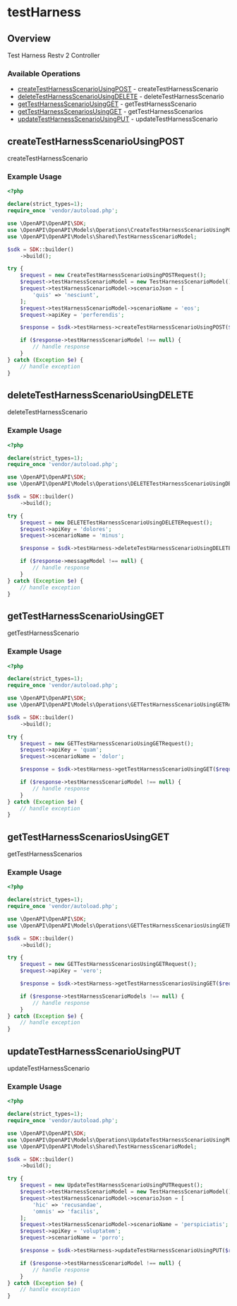 # testHarness

## Overview

Test Harness Restv 2 Controller

### Available Operations

* [createTestHarnessScenarioUsingPOST](#createtestharnessscenariousingpost) - createTestHarnessScenario
* [deleteTestHarnessScenarioUsingDELETE](#deletetestharnessscenariousingdelete) - deleteTestHarnessScenario
* [getTestHarnessScenarioUsingGET](#gettestharnessscenariousingget) - getTestHarnessScenario
* [getTestHarnessScenariosUsingGET](#gettestharnessscenariosusingget) - getTestHarnessScenarios
* [updateTestHarnessScenarioUsingPUT](#updatetestharnessscenariousingput) - updateTestHarnessScenario

## createTestHarnessScenarioUsingPOST

createTestHarnessScenario

### Example Usage

```php
<?php

declare(strict_types=1);
require_once 'vendor/autoload.php';

use \OpenAPI\OpenAPI\SDK;
use \OpenAPI\OpenAPI\Models\Operations\CreateTestHarnessScenarioUsingPOSTRequest;
use \OpenAPI\OpenAPI\Models\Shared\TestHarnessScenarioModel;

$sdk = SDK::builder()
    ->build();

try {
    $request = new CreateTestHarnessScenarioUsingPOSTRequest();
    $request->testHarnessScenarioModel = new TestHarnessScenarioModel();
    $request->testHarnessScenarioModel->scenarioJson = [
        'quis' => 'nesciunt',
    ];
    $request->testHarnessScenarioModel->scenarioName = 'eos';
    $request->apiKey = 'perferendis';

    $response = $sdk->testHarness->createTestHarnessScenarioUsingPOST($request);

    if ($response->testHarnessScenarioModel !== null) {
        // handle response
    }
} catch (Exception $e) {
    // handle exception
}
```

## deleteTestHarnessScenarioUsingDELETE

deleteTestHarnessScenario

### Example Usage

```php
<?php

declare(strict_types=1);
require_once 'vendor/autoload.php';

use \OpenAPI\OpenAPI\SDK;
use \OpenAPI\OpenAPI\Models\Operations\DELETETestHarnessScenarioUsingDELETERequest;

$sdk = SDK::builder()
    ->build();

try {
    $request = new DELETETestHarnessScenarioUsingDELETERequest();
    $request->apiKey = 'dolores';
    $request->scenarioName = 'minus';

    $response = $sdk->testHarness->deleteTestHarnessScenarioUsingDELETE($request);

    if ($response->messageModel !== null) {
        // handle response
    }
} catch (Exception $e) {
    // handle exception
}
```

## getTestHarnessScenarioUsingGET

getTestHarnessScenario

### Example Usage

```php
<?php

declare(strict_types=1);
require_once 'vendor/autoload.php';

use \OpenAPI\OpenAPI\SDK;
use \OpenAPI\OpenAPI\Models\Operations\GETTestHarnessScenarioUsingGETRequest;

$sdk = SDK::builder()
    ->build();

try {
    $request = new GETTestHarnessScenarioUsingGETRequest();
    $request->apiKey = 'quam';
    $request->scenarioName = 'dolor';

    $response = $sdk->testHarness->getTestHarnessScenarioUsingGET($request);

    if ($response->testHarnessScenarioModel !== null) {
        // handle response
    }
} catch (Exception $e) {
    // handle exception
}
```

## getTestHarnessScenariosUsingGET

getTestHarnessScenarios

### Example Usage

```php
<?php

declare(strict_types=1);
require_once 'vendor/autoload.php';

use \OpenAPI\OpenAPI\SDK;
use \OpenAPI\OpenAPI\Models\Operations\GETTestHarnessScenariosUsingGETRequest;

$sdk = SDK::builder()
    ->build();

try {
    $request = new GETTestHarnessScenariosUsingGETRequest();
    $request->apiKey = 'vero';

    $response = $sdk->testHarness->getTestHarnessScenariosUsingGET($request);

    if ($response->testHarnessScenarioModels !== null) {
        // handle response
    }
} catch (Exception $e) {
    // handle exception
}
```

## updateTestHarnessScenarioUsingPUT

updateTestHarnessScenario

### Example Usage

```php
<?php

declare(strict_types=1);
require_once 'vendor/autoload.php';

use \OpenAPI\OpenAPI\SDK;
use \OpenAPI\OpenAPI\Models\Operations\UpdateTestHarnessScenarioUsingPUTRequest;
use \OpenAPI\OpenAPI\Models\Shared\TestHarnessScenarioModel;

$sdk = SDK::builder()
    ->build();

try {
    $request = new UpdateTestHarnessScenarioUsingPUTRequest();
    $request->testHarnessScenarioModel = new TestHarnessScenarioModel();
    $request->testHarnessScenarioModel->scenarioJson = [
        'hic' => 'recusandae',
        'omnis' => 'facilis',
    ];
    $request->testHarnessScenarioModel->scenarioName = 'perspiciatis';
    $request->apiKey = 'voluptatem';
    $request->scenarioName = 'porro';

    $response = $sdk->testHarness->updateTestHarnessScenarioUsingPUT($request);

    if ($response->testHarnessScenarioModel !== null) {
        // handle response
    }
} catch (Exception $e) {
    // handle exception
}
```
